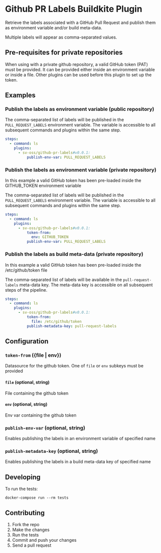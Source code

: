 # Github PR Labels Buildkite Plugin

Retrieve the labels associated with a GitHub Pull Request and publish them as environment variable and/or build meta-data.

Multiple labels will appear as comma-separated values.

## Pre-requisites for private repositories

When using with a private github repository, a valid GitHub token (PAT) must be provided.
It can be provided either inside an environment variable or inside a file.
Other plugins can be used before this plugin to set up the token.

## Examples

### Publish the labels as environment variable (public repository)

The comma-separated list of labels will be published in the `PULL_REQUEST_LABELS` environment variable.
The variable is accessible to all subsequent commands and plugins within the same step.

```yml
steps:
  - command: ls
    plugins:
      - sv-oss/github-pr-labels#v0.0.1:
          publish-env-var: PULL_REQUEST_LABELS
```

### Publish the labels as environment variable (private repository)

In this example a valid GitHub token has been pre-loaded inside the GITHUB_TOKEN environment variable

The comma-separated list of labels will be published in the `PULL_REQUEST_LABELS` environment variable.
The variable is accessible to all subsequent commands and plugins within the same step.

```yml
steps:
  - command: ls
    plugins:
      - sv-oss/github-pr-labels#v0.0.1:
          token-from:
            env: GITHUB_TOKEN
          publish-env-var: PULL_REQUEST_LABELS
```

### Publish the labels as build meta-data (private repository)

In this example a valid GitHub token has been pre-loaded inside the /etc/github/token file

The comma-separated list of labels will be available in the `pull-request-labels` meta-data key.
The meta-data key is accessible on all subsequent steps of the pipeline.

```yml
steps:
  - command: ls
    plugins:
      - sv-oss/github-pr-labels#v0.0.1:
          token-from:
            file: /etc/github/token
          publish-metadata-key: pull-request-labels
```
## Configuration

### `token-from` ({file | env})
Datasource for the github token. One of `file` or `env` subkeys must be provided
#### `file` (optional, string)
File containing the github token
#### `env` (optional, string)
Env var containing the github token


### `publish-env-var` (optional, string)
Enables publishing the labels in an environment variable of specified name

### `publish-metadata-key` (optional, string)
Enables publishing the labels in a build meta-data key of specified name

## Developing

To run the tests:

```shell
docker-compose run --rm tests
```

## Contributing

1. Fork the repo
2. Make the changes
3. Run the tests
4. Commit and push your changes
5. Send a pull request
